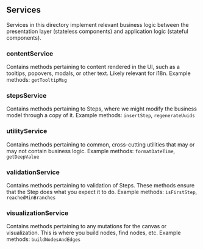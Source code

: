 ## Services

Services in this directory implement relevant business logic between the presentation layer (stateless components) and application logic (stateful components).

### contentService
Contains methods pertaining to content rendered in the UI, such as a tooltips, popovers, modals, or other text. Likely relevant for i18n. Example methods: `getTooltipMsg`

### stepsService
Contains methods pertaining to Steps, where we might modify the business model through a copy of it. Example methods: `insertStep`, `regenerateUuids`

### utilityService
Contains methods pertaining to common, cross-cutting utilities that may or may not contain business logic. Example methods: `formatDateTime`, `getDeepValue`

### validationService
Contains methods pertaining to validation of Steps. These methods ensure that the Step does what you expect it to do. Example methods: `isFirstStep`, `reachedMinBranches`

### visualizationService
Contains methods pertaining to any mutations for the canvas or visualization. This is where you build nodes, find nodes, etc. Example methods: `buildNodesAndEdges`
